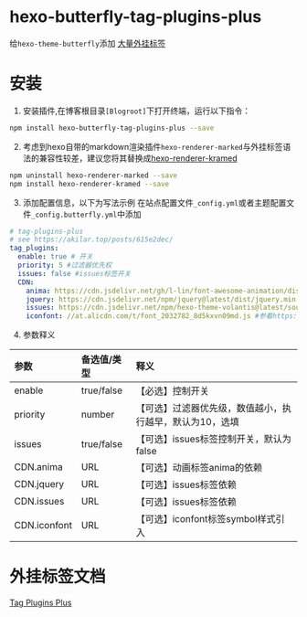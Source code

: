 # hexo-butterfly-tag-plugins-plus

给`hexo-theme-butterfly`添加 [大量外挂标签](https://akilar.top/posts/615e2dec/)

# 安装

1. 安装插件,在博客根目录`[Blogroot]`下打开终端，运行以下指令：
  ```bash
  npm install hexo-butterfly-tag-plugins-plus --save
  ```
2. 考虑到hexo自带的markdown渲染插件`hexo-renderer-marked`与外挂标签语法的兼容性较差，建议您将其替换成[hexo-renderer-kramed](https://www.npmjs.com/package/hexo-renderer-kramed)
  ```bash
  npm uninstall hexo-renderer-marked --save
  npm install hexo-renderer-kramed --save
  ```

3. 添加配置信息，以下为写法示例
  在站点配置文件`_config.yml`或者主题配置文件`_config.butterfly.yml`中添加

  ```yaml
  # tag-plugins-plus
  # see https://akilar.top/posts/615e2dec/
  tag_plugins:
    enable: true # 开关
    priority: 5 #过滤器优先权
    issues: false #issues标签开关
    CDN:
      anima: https://cdn.jsdelivr.net/gh/l-lin/font-awesome-animation/dist/font-awesome-animation.min.css #动画标签anima的依赖
      jquery: https://cdn.jsdelivr.net/npm/jquery@latest/dist/jquery.min.js #issues标签依赖
      issues: https://cdn.jsdelivr.net/npm/hexo-theme-volantis@latest/source/js/issues.min.js #issues标签依赖
      iconfont: //at.alicdn.com/t/font_2032782_8d5kxvn09md.js #参看https://akilar.top/posts/d2ebecef/
  ```
4. 参数释义

  |参数|备选值/类型|释义|
  |:--|:--|:--|
  |enable|true/false|【必选】控制开关|
  |priority|number|【可选】过滤器优先级，数值越小，执行越早，默认为10，选填|
  |issues|true/false|【可选】issues标签控制开关，默认为false|
  |CDN.anima|URL|【可选】动画标签anima的依赖|
  |CDN.jquery|URL|【可选】issues标签依赖|
  |CDN.issues|URL|【可选】issues标签依赖|
  |CDN.iconfont|URL|【可选】iconfont标签symbol样式引入|

# 外挂标签文档
[Tag Plugins Plus](https://akilar.top/posts/615e2dec/)
